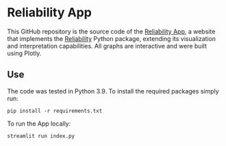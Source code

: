 # Reliability App

This GitHub repository is the source code of the [Reliability App](https://reliabilityceerma.streamlit.app/), a website that implements the [Reliability](https://reliability.readthedocs.io/en/latest/) Python package, extending its visualization and interpretation capabilities. All graphs are interactive and were built using Plotly.

## Use
The code was tested in Python 3.9. To install the required packages simply run:

```
pip install -r requirements.txt
```

To run the App locally:

```
streamlit run index.py
```
